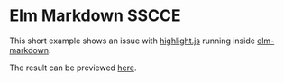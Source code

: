 # Elm Markdown SSCCE

This short example shows an issue with [highlight.js](https://highlightjs.org)
running inside [elm-markdown](https://github.com/evancz/elm-markdown).

The result can be previewed
[here](https://ryanucode.github.io/elm-markdown-sscce/).
